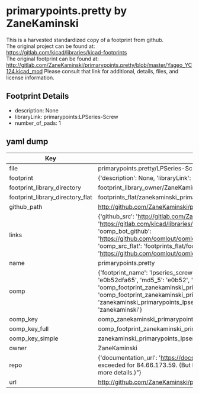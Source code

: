 # primarypoints.pretty by ZaneKaminski  
This is a harvested standardized copy of a footprint from github.  
The original project can be found at:  
https://gitlab.com/kicad/libraries/kicad-footprints  
The original footprint can be found at:
http://gitlab.com/ZaneKaminski/primarypoints.pretty/blob/master/Yageo_YC124.kicad_mod
Please consult that link for additional, details, files, and license information.  
## Footprint Details
* description: None  
* libraryLink: primarypoints:LPSeries-Screw  
* number_of_pads: 1  
## yaml dump  
| Key | Value |  
| --- | --- |  
| file | primarypoints.pretty/LPSeries-Screw.kicad_mod |  
| footprint | {'description': None, 'libraryLink': 'primarypoints:LPSeries-Screw', 'number_of_pads': 1} |  
| footprint_library_directory | footprint_library_owner/ZaneKaminski_primarypoints.pretty |  
| footprint_library_directory_flat | footprints_flat/zanekaminski_primarypoints_lpseries_screw/working |  
| github_path | http://github.com/ZaneKaminski/primarypoints.pretty/blob/master/LPSeries-Screw.kicad_mod |  
| links | {'github_src': 'http://gitlab.com/ZaneKaminski/primarypoints.pretty/blob/master/Yageo_YC124.kicad_mod', 'github_src_repo': 'https://gitlab.com/kicad/libraries/kicad-footprints', 'oomp_bot': 'footprints/zanekaminski_primarypoints_lpseries_screw/working', 'oomp_bot_github': 'https://github.com/oomlout/oomlout_oomp_footprint_bot/tree/main/footprints/zanekaminski_primarypoints_lpseries_screw/working', 'oomp_src_flat': 'footprints_flat/footprints_flat/zanekaminski_primarypoints_lpseries_screw/working', 'oomp_src_flat_github': 'https://github.com/oomlout/oomlout_oomp_footprint_src/tree/main/footprints_flat/zanekaminski_primarypoints_lpseries_screw/working'} |  
| name | primarypoints.pretty |  
| oomp | {'footprint_name': 'lpseries_screw', 'library_name': 'primarypoints', 'md5': 'e0b52dfa6542fc5d3764086da36306a3', 'md5_10': 'e0b52dfa65', 'md5_5': 'e0b52', 'md5_6': 'e0b52d', 'oomp_key': 'oomp_zanekaminski_primarypoints_lpseries_screw', 'oomp_key_extra': 'oomp_footprint_zanekaminski_primarypoints_lpseries_screw', 'oomp_key_full': 'oomp_footprint_zanekaminski_primarypoints_lpseries_screw_e0b52d', 'oomp_key_simple': 'zanekaminski_primarypoints_lpseries_screw', 'original_filename': 'primarypoints.pretty/LPSeries-Screw.kicad_mod', 'owner_name': 'zanekaminski'} |  
| oomp_key | oomp_zanekaminski_primarypoints_lpseries_screw |  
| oomp_key_full | oomp_footprint_zanekaminski_primarypoints_lpseries_screw |  
| oomp_key_simple | zanekaminski_primarypoints_lpseries_screw |  
| owner | ZaneKaminski |  
| repo | {'documentation_url': 'https://docs.github.com/rest/overview/resources-in-the-rest-api#rate-limiting', 'message': "API rate limit exceeded for 84.66.173.59. (But here's the good news: Authenticated requests get a higher rate limit. Check out the documentation for more details.)"} |  
| url | http://github.com/ZaneKaminski/primarypoints.pretty |  

